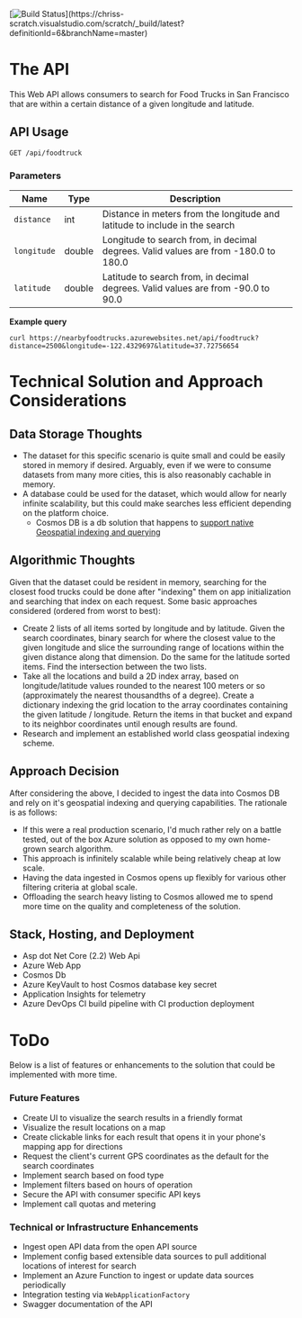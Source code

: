 [![Build Status](https://chriss-scratch.visualstudio.com/scratch/_apis/build/status/scratch-ASP.NET%20Core%20(.NET%20Framework)-CI?branchName=master)](https://chriss-scratch.visualstudio.com/scratch/_build/latest?definitionId=6&branchName=master)

# The API

This Web API allows consumers to search for Food Trucks in San Francisco that are within a certain distance of a given longitude and latitude.

## API Usage

```
GET /api/foodtruck
```

### Parameters
| Name | Type | Description |
| --- | --- | --- |
| `distance` | int | Distance in meters from the longitude and latitude to include in the search |
| `longitude` | double | Longitude to search from, in decimal degrees. Valid values are from -180.0 to 180.0 |
| `latitude` | double | Latitude to search from, in decimal degrees. Valid values are from -90.0 to 90.0 |

**Example query**

```
curl https://nearbyfoodtrucks.azurewebsites.net/api/foodtruck?distance=2500&longitude=-122.4329697&latitude=37.72756654
```

# Technical Solution and Approach Considerations
## Data Storage Thoughts
-   The dataset for this specific scenario is quite small and could be easily stored in memory if desired. Arguably, even if we were to consume datasets from many more cities, this is also reasonably cachable in memory. 
-   A database could be used for the dataset, which would allow for nearly infinite scalability, but this could make searches less efficient depending on the platform choice.
    -   Cosmos DB is a db solution that happens to [support native Geospatial indexing and querying](https://docs.microsoft.com/en-us/azure/cosmos-db/geospatial)

## Algorithmic Thoughts
Given that the dataset could be resident in memory, searching for the closest food trucks could be done after "indexing" them on app initialization and searching that index on each request. Some basic approaches considered (ordered from worst to best):
-   Create 2 lists of all items sorted by longitude and by latitude. Given the search coordinates, binary search for where the closest value to the given longitude and slice the surrounding range of locations within the given distance along that dimension. Do the same for the latitude sorted items. Find the intersection between the two lists.
-   Take all the locations and build a 2D index array, based on longitude/latitude values rounded to the nearest 100 meters or so (approximately the nearest thousandths of a degree). Create a dictionary indexing the grid location to the array coordinates containing the given latitude / longitude. Return the items in that bucket and expand to its neighbor coordinates until enough results are found.
-   Research and implement an established world class geospatial indexing scheme.

## Approach Decision
After considering the above, I decided to ingest the data into Cosmos DB and rely on it's geospatial indexing and querying capabilities. The rationale is as follows:
-   If this were a real production scenario, I'd much rather rely on a battle tested, out of the box Azure solution as opposed to my own home-grown search algorithm.
-   This approach is infinitely scalable while being relatively cheap at low scale.
-   Having the data ingested in Cosmos opens up flexibly for various other filtering criteria at global scale.
-   Offloading the search heavy listing to Cosmos allowed me to spend more time on the quality and completeness of the solution.

## Stack, Hosting, and Deployment
-   Asp dot Net Core (2.2) Web Api
-   Azure Web App
-   Cosmos Db
-   Azure KeyVault to host Cosmos database key secret
-   Application Insights for telemetry
-   Azure DevOps CI build pipeline with CI production deployment

# ToDo
Below is a list of features or enhancements to the solution that could be implemented with more time.

### Future Features
-   Create UI to visualize the search results in a friendly format
-   Visualize the result locations on a map
-   Create clickable links for each result that opens it in your phone's mapping app for directions
-   Request the client's current GPS coordinates as the default for the search coordinates
-   Implement search based on food type
-   Implement filters based on hours of operation
-   Secure the API with consumer specific API keys
-   Implement call quotas and metering

### Technical or Infrastructure Enhancements
-   Ingest open API data from the open API source
-   Implement config based extensible data sources to pull additional locations of interest for search
-   Implement an Azure Function to ingest or update data sources periodically
-   Integration testing via `WebApplicationFactory`
-   Swagger documentation of the API


